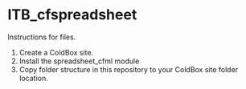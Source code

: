 # ITB_cfspreadsheet


Instructions for files.

1) Create a ColdBox site.
2) Install the spreadsheet_cfml module
3) Copy folder structure in this repository to your ColdBox site folder location.
